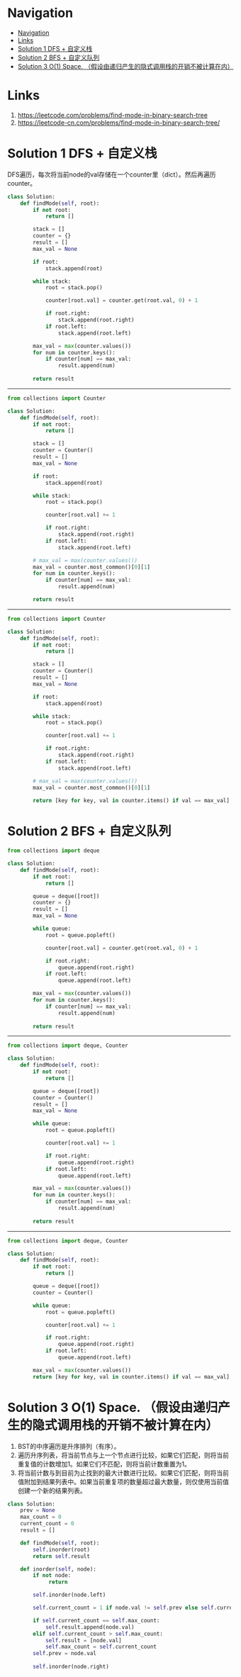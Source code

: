 # Navigation
- [Navigation](#navigation)
- [Links](#links)
- [Solution 1 DFS + 自定义栈](#solution-1-dfs--%e8%87%aa%e5%ae%9a%e4%b9%89%e6%a0%88)
- [Solution 2 BFS + 自定义队列](#solution-2-bfs--%e8%87%aa%e5%ae%9a%e4%b9%89%e9%98%9f%e5%88%97)
- [Solution 3 O(1) Space. （假设由递归产生的隐式调用栈的开销不被计算在内）](#solution-3-o1-space-%e5%81%87%e8%ae%be%e7%94%b1%e9%80%92%e5%bd%92%e4%ba%a7%e7%94%9f%e7%9a%84%e9%9a%90%e5%bc%8f%e8%b0%83%e7%94%a8%e6%a0%88%e7%9a%84%e5%bc%80%e9%94%80%e4%b8%8d%e8%a2%ab%e8%ae%a1%e7%ae%97%e5%9c%a8%e5%86%85)

# Links
1. https://leetcode.com/problems/find-mode-in-binary-search-tree
2. https://leetcode-cn.com/problems/find-mode-in-binary-search-tree/


# Solution 1 DFS + 自定义栈
DFS遍历，每次将当前node的val存储在一个counter里（dict）。然后再遍历counter。
```python
class Solution:
    def findMode(self, root):
        if not root:
            return []

        stack = []
        counter = {}
        result = []
        max_val = None

        if root:
            stack.append(root)

        while stack:
            root = stack.pop()

            counter[root.val] = counter.get(root.val, 0) + 1

            if root.right:
                stack.append(root.right)
            if root.left:
                stack.append(root.left)

        max_val = max(counter.values())
        for num in counter.keys():
            if counter[num] == max_val:
                result.append(num)
        
        return result
```
---
```python
from collections import Counter

class Solution:
    def findMode(self, root):
        if not root:
            return []

        stack = []
        counter = Counter()
        result = []
        max_val = None

        if root:
            stack.append(root)

        while stack:
            root = stack.pop()

            counter[root.val] += 1

            if root.right:
                stack.append(root.right)
            if root.left:
                stack.append(root.left)

        # max_val = max(counter.values())
        max_val = counter.most_common()[0][1]
        for num in counter.keys():
            if counter[num] == max_val:
                result.append(num)

        return result
```
---
```python
from collections import Counter

class Solution:
    def findMode(self, root):
        if not root:
            return []

        stack = []
        counter = Counter()
        result = []
        max_val = None

        if root:
            stack.append(root)

        while stack:
            root = stack.pop()

            counter[root.val] += 1

            if root.right:
                stack.append(root.right)
            if root.left:
                stack.append(root.left)

        # max_val = max(counter.values())
        max_val = counter.most_common()[0][1]
        
        return [key for key, val in counter.items() if val == max_val]
```

# Solution 2 BFS + 自定义队列
```python
from collections import deque

class Solution:
    def findMode(self, root):
        if not root:
            return []

        queue = deque([root])
        counter = {}
        result = []
        max_val = None

        while queue:
            root = queue.popleft()

            counter[root.val] = counter.get(root.val, 0) + 1

            if root.right:
                queue.append(root.right)
            if root.left:
                queue.append(root.left)

        max_val = max(counter.values())
        for num in counter.keys():
            if counter[num] == max_val:
                result.append(num)
        
        return result
```
---
```python
from collections import deque, Counter

class Solution:
    def findMode(self, root):
        if not root:
            return []

        queue = deque([root])
        counter = Counter()
        result = []
        max_val = None

        while queue:
            root = queue.popleft()

            counter[root.val] += 1

            if root.right:
                queue.append(root.right)
            if root.left:
                queue.append(root.left)

        max_val = max(counter.values())
        for num in counter.keys():
            if counter[num] == max_val:
                result.append(num)
        
        return result
```
---
```python
from collections import deque, Counter

class Solution:
    def findMode(self, root):
        if not root:
            return []

        queue = deque([root])
        counter = Counter()

        while queue:
            root = queue.popleft()

            counter[root.val] += 1

            if root.right:
                queue.append(root.right)
            if root.left:
                queue.append(root.left)

        max_val = max(counter.values())
        return [key for key, val in counter.items() if val == max_val]
```

# Solution 3 O(1) Space. （假设由递归产生的隐式调用栈的开销不被计算在内）
1. BST的中序遍历是升序排列（有序）。
2. 遍历升序列表，将当前节点与上一个节点进行比较，如果它们匹配，则将当前重复值的计数增加1。如果它们不匹配，则将当前计数重置为1。
3. 将当前计数与到目前为止找到的最大计数进行比较。如果它们匹配，则将当前值附加到结果列表中。如果当前重复项的数量超过最大数量，则仅使用当前值创建一个新的结果列表。
```python
class Solution:
    prev = None
    max_count = 0
    current_count = 0 
    result = []

    def findMode(self, root):
        self.inorder(root)
        return self.result

    def inorder(self, node):
        if not node:
             return

        self.inorder(node.left)

        self.current_count = 1 if node.val != self.prev else self.current_count + 1

        if self.current_count == self.max_count:
            self.result.append(node.val)
        elif self.current_count > self.max_count:
            self.result = [node.val]
            self.max_count = self.current_count
        self.prev = node.val
        
        self.inorder(node.right)
```
